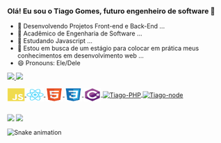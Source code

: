 ### Olá! Eu sou o Tiago Gomes, futuro engenheiro de software 👋

- 🔭 Desenvolvendo Projetos Front-end e Back-End ...
- 🌱 Acadêmico de Engenharia de Software ...
- 👯 Estudando Javascript ...
- 🤔 Estou em busca de um estágio para colocar em prática meus conhecimentos em desenvolvimento web ...
- 😄 Pronouns: Ele/Dele
<div>
  <a href="https://github.com/tiagow8">
  <img height = "180em" src = "https://github-readme-stats.vercel.app/api?username=tiagow8&show_icons=true&theme=dracula&include_all_commits=true&count_private=true" />
  <img height = "180em" src = "https://github-readme-stats.vercel.app/api/top-langs/?username=tiagow8&layout=compact&langs_count=9&theme=dracula" />
</div>
  <div style="display: inline_block"><br>
  <img align="center" alt="Tiago-Js" height="30" width="40" src="https://raw.githubusercontent.com/devicons/devicon/master/icons/javascript/javascript-plain.svg">
  <img align="center" alt="Tiago-React" height="30" width="40" src="https://raw.githubusercontent.com/devicons/devicon/master/icons/react/react-original.svg">
  <img align="center" alt="Tiago-HTML" height="30" width="40" src="https://raw.githubusercontent.com/devicons/devicon/master/icons/html5/html5-original.svg">
  <img align="center" alt="Tiago-CSS" height="30" width="40" src="https://raw.githubusercontent.com/devicons/devicon/master/icons/css3/css3-original.svg">
  <img align="center" alt="Tiago-Csharp" height="30" width="40" src="https://raw.githubusercontent.com/devicons/devicon/master/icons/csharp/csharp-original.svg">
    <img align="center" alt="Tiago-PHP" height="40" width="40" src="https://upload.wikimedia.org/wikipedia/commons/2/27/PHP-logo.svg">
    <img align="center" alt="Tiago-node" height="40" width="40" src="https://upload.wikimedia.org/wikipedia/commons/d/d9/Node.js_logo.svg">
</div>
 
  ##
 
<div> 
  <a href = "mailto:tiagogomed81@gmail.com"><img src="https://img.shields.io/badge/Gmail-D14836?style=for-the-badge&logo=gmail&logoColor=white" target="_blank"></a>
  <a href="https://www.linkedin.com/in/tiago-g-95b637205/" target="_blank"><img src="https://img.shields.io/badge/-LinkedIn-%230077B5?style=for-the-badge&logo=linkedin&logoColor=white" target="_blank"></a> 
 
  ![Snake animation](https://github.com/tiagow8/tiagow8/blob/output/github-contribution-grid-snake.svg)
 
</div>


